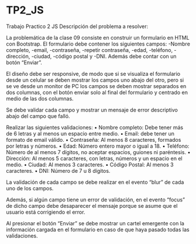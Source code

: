 # TP2_JS
 Trabajo Practico 2 JS
 Descripción del problema a resolver:

La problemática de la clase 09 consiste en construir un formulario en HTML con Bootstrap. El formulario debe contener los siguientes campos: 
    -Nombre completo, 
    -email, 
    -contraseña, 
    -repetir contraseña, 
    -edad, 
    -teléfono, 
    -dirección, 
    -ciudad, 
    -código postal y 
    -DNI. 
Además debe contar con un botón “Enviar”. 

El diseño debe ser responsive, de modo que si se visualiza el formulario desde un celular 
se deben mostrar los campos uno abajo del otro, 
pero si se ve desde un monitor de PC los campos se deben mostrar separados en dos columnas, con el botón enviar solo al final del formulario y centrado en medio de las dos columnas.

Se debe validar cada campo y mostrar un mensaje de error descriptivo abajo del campo que falló. 

Realizar las siguientes validaciones:
•	Nombre completo: Debe tener más de 6 letras y al menos un espacio entre medio.
•	Email: debe tener un formato de email válido.
•	Contraseña: Al menos 8 caracteres, formados por letras y números.
•	Edad: Número entero mayor o igual a 18.
•	Teléfono: Número de al menos 7 dígitos, no aceptar espacios, guiones ni paréntesis.
•	Dirección: Al menos 5 caracteres, con letras, números y un espacio en el medio.
•	Ciudad: Al menos 3 caracteres.
•	Código Postal: Al menos 3 caracteres.
•	DNI: Número de 7 u 8 dígitos.

La validación de cada campo se debe realizar en el evento “blur” de cada uno de los campos.

Además, si algún campo tiene un error de validación, en el evento “focus” de dicho campo debe desaparecer el mensaje porque se asume que el usuario está corrigiendo el error.

Al presionar el botón “Enviar” se debe mostrar un cartel emergente con la información cargada en el formulario en caso de que haya pasado todas las validaciones.

